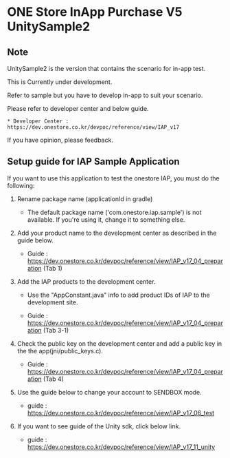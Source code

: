 # ONE Store InApp Purchase V5 UnitySample2


## Note

UnitySample2 is the version that contains the scenario for in-app test.

This is Currently under development.

Refer to sample but you have to develop in-app to suit your scenario.

Please refer to developer center and below guide.

    * Developer Center : https://dev.onestore.co.kr/devpoc/reference/view/IAP_v17

If you have opinion, please feedback.



## Setup guide for IAP Sample Application

If you want to use this application to test the onestore IAP, you must do the following:

1. Rename package name (applicationId in gradle)

    * The default package name ('com.onestore.iap.sample') is not available. If you're using it, change it to something else.


2. Add your product name to the development center as described in the guide below.

    * Guide : https://dev.onestore.co.kr/devpoc/reference/view/IAP_v17_04_preparation (Tab 1)


3. Add the IAP products to the development center.

    * Use the "AppConstant.java" info to add product IDs of IAP to the development site.

    * Guide : https://dev.onestore.co.kr/devpoc/reference/view/IAP_v17_04_preparation (Tab 3-1)


4. Check the public key on the development center and add a public key in the the app(jni/public_keys.c).

    * Guide : https://dev.onestore.co.kr/devpoc/reference/view/IAP_v17_04_preparation (Tab 4)


5.  Use the guide below to change your account to SENDBOX mode.

    * guide : https://dev.onestore.co.kr/devpoc/reference/view/IAP_v17_06_test 


6. If you want to see guide of the Unity sdk, click below link. 

    * guide : https://dev.onestore.co.kr/devpoc/reference/view/IAP_v17_11_unity
